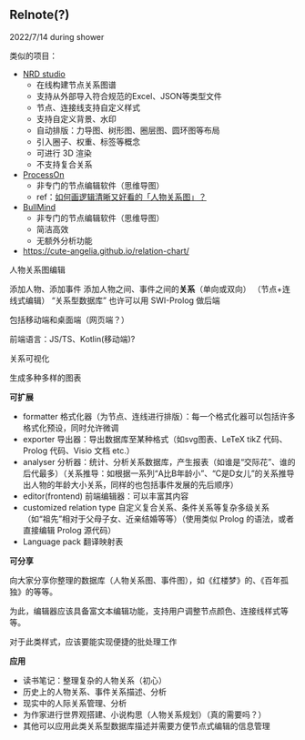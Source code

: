## Relnote(?)

2022/7/14 during shower

类似的项目：

- [NRD studio](https://nrdstudio.cn/)
  - 在线构建节点关系图谱
  - 支持从外部导入符合规范的Excel、JSON等类型文件
  - 节点、连接线支持自定义样式
  - 支持自定义背景、水印
  - 自动排版：力导图、树形图、圈层图、圆环图等布局
  - 引入圈子、权重、标签等概念
  - 可进行 3D 渲染
  - 不支持复合关系
- [ProcessOn](https://processon.com/)
  - 非专门的节点编辑软件（思维导图）
  - ref：[如何画逻辑清晰又好看的「人物关系图」？](https://zhuanlan.zhihu.com/p/137545633)
- [BullMind](https://www.bullmind.com/)
  - 非专门的节点编辑软件（思维导图）
  - 简洁高效
  - 无额外分析功能
- https://cute-angelia.github.io/relation-chart/

人物关系图编辑

添加人物、添加事件
添加人物之间、事件之间的**关系**（单向或双向）
（节点+连线式编辑）
“关系型数据库”
也许可以用 SWI-Prolog 做后端

包括移动端和桌面端（网页端？）

前端语言：JS/TS、Kotlin(移动端)?

关系可视化

生成多种多样的图表

**可扩展**
- formatter 格式化器（为节点、连线进行排版）：每一个格式化器可以包括许多格式化预设，同时允许微调
- exporter 导出器：导出数据库至某种格式（如svg图表、LeTeX tikZ 代码、Prolog 代码、Visio 文档 etc.）
- analyser 分析器：统计、分析关系数据库，产生报表（如谁是“交际花”、谁的后代最多）（关系推导：如根据一系列“A比B年龄小”、“C是D女儿”的关系推导出人物的年龄大小关系，同样的也包括事件发展的先后顺序）
- editor(frontend) 前端编辑器：可以丰富其内容
- customized relation type 自定义复合关系、条件关系等复杂多级关系（如“祖先”相对于父母子女、近亲结婚等等）（使用类似 Prolog 的语法，或者直接编辑 Prolog 源代码）
- Language pack 翻译映射表

**可分享**

向大家分享你整理的数据库（人物关系图、事件图），如《红楼梦》的、《百年孤独》的等等。

为此，编辑器应该具备富文本编辑功能，支持用户调整节点颜色、连接线样式等等。

对于此类样式，应该要能实现便捷的批处理工作

**应用**

- 读书笔记：整理复杂的人物关系（初心）
- 历史上的人物关系、事件关系描述、分析
- 现实中的人际关系管理、分析
- 为作家进行世界观搭建、小说构思（人物关系规划）（真的需要吗？）
- 其他可以应用此类关系型数据库描述并需要方便节点式编辑的信息管理